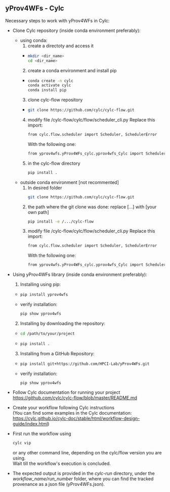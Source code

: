 ## yProv4WFs - Cylc

Necessary steps to work with yProv4WFs in Cylc:

- Clone Cylc repository (inside conda environment preferably):
  - using conda:
    1. create a directoty and access it
      * ```bash
        mkdir <dir_name>
        cd <dir_name>
        ```
    2. create a conda environment and install pip
      * ```bash
        conda create -n cylc
        conda activate cylc
        conda install pip
        ```
    3. clone cylc-flow repository
      * ```bash
        git clone https://github.com/cylc/cylc-flow.git
        ```
    4. modify file /cylc-flow/cylc/flow/scheduler_cli.py
        Replace this import:
        ```bash
        from cylc.flow.scheduler import Scheduler, SchedulerError
        ```
        With the following one:
        ```bash
        from yprov4wfs.yProv4WFs_cylc.yprov4wfs_Cylc import Scheduler, SchedulerError
        ```
    5. in the cylc-flow directory 
        ```bash
        pip install .
        ```
  - outside conda environment [not recommented]
    1. In desired folder
        ```bash
        git clone https://github.com/cylc/cylc-flow.git
        ```
    2. the path where the git clone was done: replace [...] with [your own path]
        ```bash
        pip install -e /.../cylc-flow
        ```
    3. modify file /cylc-flow/cylc/flow/scheduler_cli.py
        Replace this import:
        ```bash
        from cylc.flow.scheduler import Scheduler, SchedulerError
        ```
        With the following one:
        ```bash
        from yprov4wfs.yProv4WFs_cylc.yprov4wfs_Cylc import Scheduler, SchedulerError
        ```
- Using yProv4WFs library (inside conda environment preferably):
  1. Installing using pip:
    * ```bash
      pip install yprov4wfs
      ```
    * verify installation: 
      ```bash
      pip show yprov4wfs
      ```
  2. Installing by downloading the repository:
    * ```bash
      cd /path/to/your/project
      ```
    * ```bash
      pip install .
      ```
  3. Installing from a GitHub Repository:
    * ```bash
      pip install git+https://github.com/HPCI-Lab/yProv4WFs.git
      ```
    * verify installation: 
      ```bash
      pip show yprov4wfs
      ```

- Follow Cylc documentation for running your project https://github.com/cylc/cylc-flow/blob/master/README.md

- Create your workflow following Cylc instructions <br>
  (You can find some examples in the Cylc documentation: 
  https://cylc.github.io/cylc-doc/stable/html/workflow-design-guide/index.html)

- First run the workflow using
  ```bash
  cylc vip
  ```
  or any other command line, depending on the cylc/flow version you are using.<br>
  Wait till the workflow's execution is concluded.

- The expected output is provided in the *cylc-run* directory, under the *workflow_name/run_number* folder, where you can find the tracked provenance as a json file (yProv4WFs.json).
